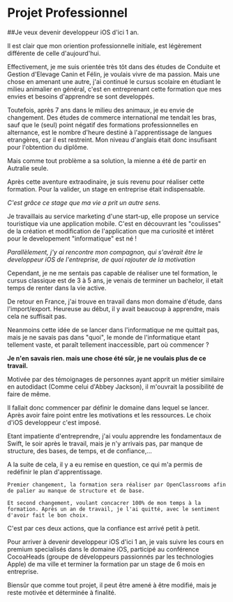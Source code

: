 # Projet Professionnel 


##Je veux devenir developpeur iOS d'ici 1 an.


Il est clair que mon oriention professionnelle initiale, est légèrement différente de celle d'aujourd'hui.

Effectivement, je me suis orientée très tôt dans des études de Conduite et Gestion d'Elevage Canin et Félin, je voulais vivre de ma passion. Mais une chose en amenant une autre, j'ai continué le cursus scolaire en étudiant le milieu animalier en général, c'est en entreprenant cette formation que mes envies et besoins d'apprendre se sont developpés.

Toutefois, après 7 ans dans le milieu des animaux, je eu envie de changement. Des études de commerce international me tendait les bras, sauf que le (seul) point négatif des formations professionnelles en alternance, est le nombre d'heure destiné à l'apprentissage de langues etrangères, car il est restreint. Mon niveau d'anglais était donc insufisant pour l'obtention du diplôme.

Mais comme tout problème a sa solution, la mienne a été de partir en Autralie seule. 



Après cette aventure extraodinaire, je suis revenu pour réaliser cette formation. Pour la valider, un stage en entreprise était indispensable. 

*C'est grâce ce stage que ma vie a prit un autre sens.*

Je travaillais au service marketing d'une start-up, elle propose un service touristique via une application mobile. C'est en découvrant les "coulisses" de la création et modification de l'application que ma curiosité et intêret pour le developement "informatique" est né !

*Parallèlement, j'y ai rencontre mon compagnon, qui s'avèrait être le developpeur iOS de l'entreprise, de quoi rajouter de la motivation*

Cependant, je ne me sentais pas capable de réaliser une tel formation, le cursus classique est de 3 à 5 ans, je venais de terminer un bachelor, il etait temps de renter dans la vie active.



De retour en France, j'ai trouve en travail dans mon domaine d'étude, dans l'import/export. Heureuse au début, il y avait beaucoup à apprendre, mais cela ne suffisait pas.

Neanmoins cette idée de se lancer dans l'informatique ne me quittait pas, mais je ne savais pas dans "quoi", le monde de l'informatique etant tellement vaste, et paraît tellement inaccessible, part où commencer ?

**Je n'en savais rien. mais une chose été sûr, je ne voulais plus de ce travail.**

Motivée par des témoignages de personnes ayant apprit un métier similaire en autodidact (Comme celui d'Abbey Jackson), il m'ouvrait la possibilité de faire de même.

Il fallait donc commencer par définir le domaine dans lequel se lancer. Après avoir faire point entre les motivations et les ressources. Le choix d'iOS developpeur c'est imposé.

Etant impatiente d'entreprendre, j'ai voulu apprendre les fondamentaux de Swift, le soir après le travail, mais je n'y arrivais pas, par manque de structure, des bases, de temps, et de confiance,... 


A la suite de cela, il y a eu remise en question, ce qui m'a permis de redéfinir le plan d'apprentissage.

	Premier changement, la formation sera réaliser par OpenClassrooms afin de palier au manque de structure et de base.

	Et second changement, voulant concacrer 100% de mon temps à la formation. Après un an de travail, je l'ai quitté, avec le sentiment d'avoir fait le bon choix.

C'est par ces deux actions, que la confiance est arrivé petit à petit.

Pour arriver à devenir developpeur iOS d'ici 1 an, je vais suivre les cours en premium specialisés dans le domaine iOS, participé au conférence CocoaHeads (groupe de développeurs passionnés par les technologies Apple) de ma ville et terminer la formation par un stage de 6 mois en entreprise.

Biensûr que comme tout projet, il peut être amené à être modifié, mais je reste motivée et déterminée à finalité.


